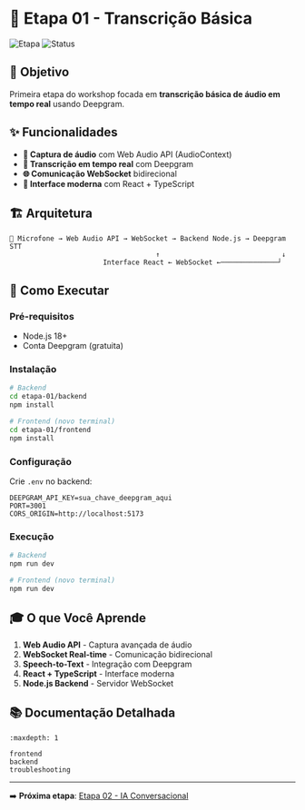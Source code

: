 # 🎤 Etapa 01 - Transcrição Básica

![Etapa](https://img.shields.io/badge/Etapa-01-green)
![Status](https://img.shields.io/badge/Status-Implementado-brightgreen)

## 🎯 Objetivo

Primeira etapa do workshop focada em **transcrição básica de áudio em tempo real** usando Deepgram.

## ✨ Funcionalidades

- **🎤 Captura de áudio** com Web Audio API (AudioContext)
- **📝 Transcrição em tempo real** com Deepgram
- **🌐 Comunicação WebSocket** bidirecional
- **🎨 Interface moderna** com React + TypeScript

## 🏗️ Arquitetura

```
🎤 Microfone → Web Audio API → WebSocket → Backend Node.js → Deepgram STT
                                    ↑                              ↓
                       Interface React ← WebSocket ←──────────────┘
```

## 🚀 Como Executar

### Pré-requisitos
- Node.js 18+
- Conta Deepgram (gratuita)

### Instalação

```bash
# Backend
cd etapa-01/backend
npm install

# Frontend (novo terminal)
cd etapa-01/frontend
npm install
```

### Configuração

Crie `.env` no backend:

```env
DEEPGRAM_API_KEY=sua_chave_deepgram_aqui
PORT=3001
CORS_ORIGIN=http://localhost:5173
```

### Execução

```bash
# Backend
npm run dev

# Frontend (novo terminal)
npm run dev
```

## 🎓 O que Você Aprende

1. **Web Audio API** - Captura avançada de áudio
2. **WebSocket Real-time** - Comunicação bidirecional
3. **Speech-to-Text** - Integração com Deepgram
4. **React + TypeScript** - Interface moderna
5. **Node.js Backend** - Servidor WebSocket

## 📚 Documentação Detalhada

```{toctree}
:maxdepth: 1

frontend
backend
troubleshooting
```

---

➡️ **Próxima etapa**: [Etapa 02 - IA Conversacional](../etapa-02/index.md)